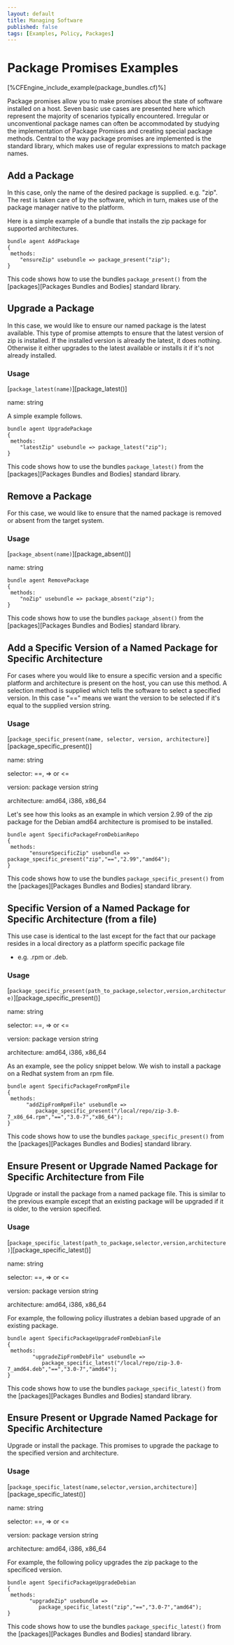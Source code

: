 ```yaml
---
layout: default
title: Managing Software
published: false
tags: [Examples, Policy, Packages]
---
```


# Package Promises Examples

[%CFEngine_include_example(package_bundles.cf)%]

Package promises allow you to make promises about the state of software
installed on a host. Seven basic use cases are presented here which
represent the majority of scenarios typically encountered. Irregular or
unconventional package names can often be accommodated by studying the
implementation of Package Promises and creating special package methods.
Central to the way package promises are implemented is the standard
library, which makes use of regular expressions to match package names.

## Add a Package

In this case, only the name of the desired package is supplied. e.g.
"zip". The rest is taken care of by the software, which in turn, makes
use of the package manager native to the platform.

Here is a simple example of a bundle that installs the zip package for supported
architectures.

```cf3
bundle agent AddPackage
{
 methods:
    "ensureZip" usebundle => package_present("zip");
}
```

This code shows how to use the bundles `package_present()`
from the [packages][Packages Bundles and Bodies] standard library.

## Upgrade a Package

In this case, we would like to ensure our named package is the latest
available. This type of promise attempts to ensure that the latest
version of zip is installed. If the installed version is already the
latest, it does nothing. Otherwise it either upgrades to the latest
available or installs it if it's not already installed.



### Usage

[`package_latest(name)`][package_latest()]

name: string

A simple example follows.

```cf3
bundle agent UpgradePackage
{
 methods:
    "latestZip" usebundle => package_latest("zip");
}
```

This code shows how to use the bundles `package_latest()`
from the [packages][Packages Bundles and Bodies] standard library.

## Remove a Package

For this case, we would like to ensure that the named package is removed
or absent from the target system.

### Usage

[`package_absent(name)`][package_absent()]

name: string

```cf3
bundle agent RemovePackage
{
 methods:
    "noZip" usebundle => package_absent("zip");
}
```

This code shows how to use the bundles `package_absent()`
from the [packages][Packages Bundles and Bodies] standard library.

## Add a Specific Version of a Named Package for Specific Architecture

For cases where you would like to ensure a specific version and a
specific platform and architecture is present on the host, you can use
this method. A selection method is supplied which tells the software to
select a specified version. In this case "==" means we want the version
to be selected if it's equal to the supplied version string.

### Usage

[`package_specific_present(name, selector, version, architecture)`][package_specific_present()]

name: string

selector: ==, =\> or \<=

version: package version string

architecture: amd64, i386, x86\_64

Let's see how this looks as an example in which version 2.99 of the zip
package for the Debian amd64 architecture is promised to be installed.

```cf3
bundle agent SpecificPackageFromDebianRepo
{
 methods:
       "ensureSpecificZip" usebundle => package_specific_present("zip","==","2.99","amd64");
}
```

This code shows how to use the bundles
`package_specific_present()` from
the [packages][Packages Bundles and Bodies] standard library.

## Specific Version of a Named Package for Specific Architecture (from a file)

This use case is identical to the last except for the fact that our
package resides in a local directory as a platform specific package file
- e.g. .rpm or .deb.

### Usage

[`package_specific_present(path_to_package,selector,version,architecture)`][package_specific_present()]

name: string

selector: ==, =\> or \<=

version: package version string

architecture: amd64, i386, x86\_64

As an example, see the policy snippet below. We wish to install a
package on a Redhat system from an rpm file.

```cf3
bundle agent SpecificPackageFromRpmFile
{
 methods:
      "addZipFromRpmFile" usebundle =>
         package_specific_present("/local/repo/zip-3.0-7_x86_64.rpm","==","3.0-7","x86_64");
}
```

This code shows how to use the bundles `package_specific_present()` from the
[packages][Packages Bundles and Bodies] standard library.

## Ensure Present or Upgrade Named Package for Specific Architecture from File

Upgrade or install the package from a named package file. This is
similar to the previous example except that an existing package will be
upgraded if it is older, to the version specified.

### Usage

[`package_specific_latest(path_to_package,selector,version,architecture)`][package_specific_latest()]

name: string

selector: ==, =\> or \<=

version: package version string

architecture: amd64, i386, x86_64

For example, the following policy illustrates a debian based upgrade of
an existing package.

```cf3
bundle agent SpecificPackageUpgradeFromDebianFile
{
 methods:
        "upgradeZipFromDebFile" usebundle =>
           package_specific_latest("/local/repo/zip-3.0-7_amd64.deb","==","3.0-7","amd64");
}
```

This code shows how to use the bundles `package_specific_latest()` from the
[packages][Packages Bundles and Bodies] standard library.

## Ensure Present or Upgrade Named Package for Specific Architecture

Upgrade or install the package. This promises to upgrade the package to
the specified version and architecture.

### Usage

[`package_specific_latest(name,selector,version,architecture)`][package_specific_latest()]

name: string

selector: ==, =\> or \<=

version: package version string

architecture: amd64, i386, x86_64

For example, the following policy upgrades the zip package to the
specificed version.

```cf3
bundle agent SpecificPackageUpgradeDebian
{
 methods:
       "upgradeZip" usebundle =>
          package_specific_latest("zip","==","3.0-7","amd64");
}
```

This code shows how to use the bundles `package_specific_latest()` from the
[packages][Packages Bundles and Bodies] standard library.
